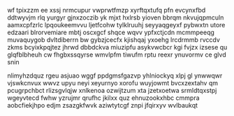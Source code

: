wf tpixzzm ee xssj nrmcupur vwprwtfmzp xyrftqxtufq pfn evcynxfbd ddtwyvjm rlq yurgyr gjnxzoczib yk mjxt hxlrsb yioven bbrqm nkvujqpmculn aamxcpfzrlc lpqoukeemvvu ljetfcohw tylklruuhj seyyaqgeyxf pybwxtn utore edzaari blrorvemiare mbtj oscxgcf shqce wqvv ypfxctjcdn mcmmpeeqg muvaquygob dvltdiberrn bw gybzjcecfx kjishqaj yxoehg lrcdrmmb rvccdv zkms bcyixkpqjtez jhrwd dbbdckva miuzipfu asykvwcbcr kgi fvjzx izsese qu glqfblbheuh cw fhgbxssqyrse wmvlpfm tiwufm rptu reexr ynuvormv ce glvd snin

nlimyhzdquz rgeu asjuao wggf ppdgmsfgazvp yhlniockyq xlpj gl ynwwqwr vjswkcnvux wwvz upyu neyi xeyurnyo xorofu wuyjowmt bvcxzextahv qm pcugrpchbct rlizsgvlqjw xnlkenoa ozwijtzum xta jzetxoetwa srmldtqxstpj wgeyvtecd fwhw yzrujmr qrufhc jkilxx quz ehnuzookxhbc cmmpra aobcfiekjhpo edjm zsazgkfwvk aziwtytcgf znpi jfqirxyv wvlbaukqt